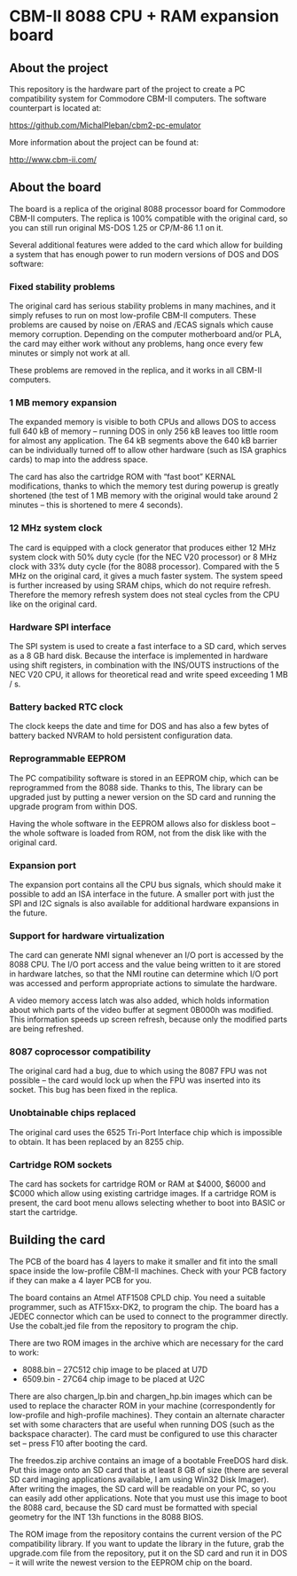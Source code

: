 # CBM-II 8088 CPU + RAM expansion board

## About the project

This repository is the hardware part of the project to create a PC compatibility system for Commodore CBM-II computers. The software counterpart is located at:

https://github.com/MichalPleban/cbm2-pc-emulator

More information about the project can be found at:

http://www.cbm-ii.com/

## About the board

The board is a replica of the original 8088 processor board for Commodore CBM-II computers. The replica is 100% compatible with the original card, so you can still run original MS-DOS 1.25 or CP/M-86 1.1 on it.

Several additional features were added to the card which allow for building a system that has enough power to run modern versions of DOS and DOS software:

### Fixed stability problems

The original card has serious stability problems in many machines, and it simply refuses to run on most low-profile CBM-II computers. These problems are caused by noise on /ERAS and /ECAS signals which cause memory corruption. Depending on the computer motherboard and/or PLA, the card may either work without any problems, hang once every few minutes or simply not work at all.

These problems are removed in the replica, and it works in all CBM-II computers.

### 1 MB memory expansion

The expanded memory is visible to both CPUs and allows DOS to access full 640 kB of memory – running DOS in only 256 kB leaves too little room for almost any application. The 64 kB segments above the 640 kB barrier can be individually turned off to allow other hardware (such as ISA graphics cards) to map into the address space.

The card has also the cartridge ROM with “fast boot” KERNAL modifications, thanks to which the memory test during powerup is greatly shortened (the test of 1 MB memory with the original would take around 2 minutes – this is shortened to mere 4 seconds).

### 12 MHz system clock

The card is equipped with a clock generator that produces either 12 MHz system clock with 50% duty cycle (for the NEC V20 processor) or 8 MHz clock with 33% duty cycle (for the 8088 processor). Compared with the 5 MHz on the original card, it gives a much faster system.
The system speed is further increased by using SRAM chips, which do not require refresh. Therefore the memory refresh system does not steal cycles from the CPU like on the original card.

### Hardware SPI interface

The SPI system is used to create a fast interface to a SD card, which serves as a 8 GB hard disk. Because the interface is implemented in hardware using shift registers, in combination with the INS/OUTS instructions of the NEC V20 CPU, it allows for theoretical read and write speed exceeding 1 MB / s.

### Battery backed RTC clock

The clock keeps the date and time for DOS and has also a few bytes of battery backed NVRAM to hold persistent configuration data.

### Reprogrammable EEPROM

The PC compatibility software is stored in an EEPROM chip, which can be reprogrammed from the 8088 side. Thanks to this, The library can be upgraded just by putting a newer version on the SD card and running the upgrade program from within DOS.

Having the whole software in the EEPROM allows also for diskless boot – the whole software is loaded from ROM, not from the disk like with the original card.

### Expansion port

The expansion port contains all the CPU bus signals, which should make it possible to add an ISA interface in the future. A smaller port with just the SPI and I2C signals is also available for additional hardware expansions in the future.

### Support for hardware virtualization

The card can generate NMI signal whenever an I/O port is accessed by the 8088 CPU. The I/O port access and the value being written to it are stored in hardware latches, so that the NMI routine can determine which I/O port was accessed and perform appropriate actions to simulate the hardware.

A video memory access latch was also added, which holds information about which parts of the video buffer at segment 0B000h was modified. This information speeds up screen refresh, because only the modified parts are being refreshed.

### 8087 coprocessor compatibility
The original card had a bug, due to which using the 8087 FPU was not possible – the card would lock up when the FPU was inserted into its socket. This bug has been fixed in the replica.

### Unobtainable chips replaced

The original card uses the 6525 Tri-Port Interface chip which is impossible to obtain. It has been replaced by an 8255 chip.

### Cartridge ROM sockets
The card has sockets for cartridge ROM or RAM at $4000, $6000 and $C000 which allow using  existing cartridge images. If a cartridge ROM is present, the card boot menu allows selecting whether to boot into BASIC or start the cartridge.

## Building the card

The PCB of the board has 4 layers to make it smaller and fit into the small space inside the low-profile CBM-II machines. Check with your PCB factory if they can make a 4 layer PCB for you.


The board contains an Atmel ATF1508 CPLD chip. You need a suitable programmer, such as ATF15xx-DK2, to program the chip. The board has a JEDEC connector which can be used to connect to the programmer directly. Use the cobalt.jed file from the repository to program the chip.

There are two ROM images in the archive which are necessary for the card to work:
-	8088.bin – 27C512 chip image to be placed at U7D
-	6509.bin  - 27C64 chip image to be placed at U2C

There are also chargen_lp.bin and chargen_hp.bin images which can be used to replace the character ROM in your machine (correspondently for low-profile and high-profile machines). They contain an alternate character set with some characters that are useful when running DOS (such as the backspace character). The card must be configured to use this character set – press F10 after booting the card.

The freedos.zip archive contains an image of a bootable FreeDOS hard disk. Put this image onto an SD card that is at least 8 GB of size (there are several SD card imaging applications available, I am using Win32 Disk Imager). After writing the images, the SD card will be readable on your PC, so you can easily add other applications. Note that you must use this image to boot the 8088 card, because the SD card must be formatted with special geometry for the INT 13h functions in the 8088 BIOS.

The ROM image from the repository contains the current version of the PC compatibility library. If you want to update the library in the future, grab the upgrade.com file from the repository, put it on the SD card and run it in DOS – it will write the newest version to the EEPROM chip on the board.
